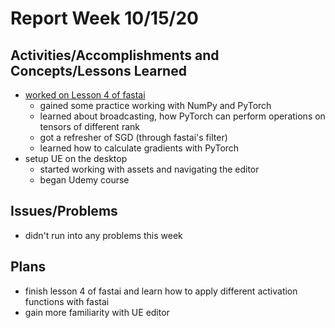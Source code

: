 # Report Week 10/15/20
## Activities/Accomplishments and Concepts/Lessons Learned
- [worked on Lesson 4 of fastai](https://github.com/JaredMejia/research-fall-20/edit/master/practical-deep-learning-course/lesson-4-mnist-basics/lesson-4-notes.md)
  - gained some practice working with NumPy and PyTorch
  - learned about broadcasting, how PyTorch can perform operations on tensors of different rank
  - got a refresher of SGD (through fastai's filter)
  - learned how to calculate gradients with PyTorch
- setup UE on the desktop
  - started working with assets and navigating the editor
  - began Udemy course
## Issues/Problems
- didn't run into any problems this week
## Plans
- finish lesson 4 of fastai and learn how to apply different activation functions with fastai
- gain more familiarity with UE editor
